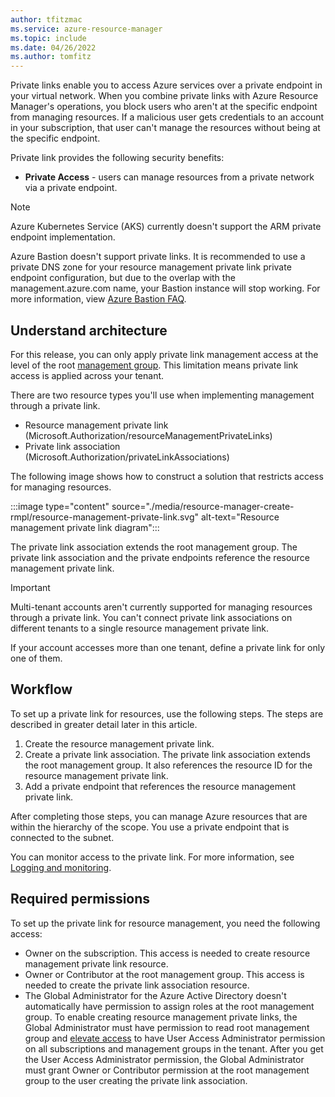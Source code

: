 ```yaml
---
author: tfitzmac
ms.service: azure-resource-manager
ms.topic: include
ms.date: 04/26/2022
ms.author: tomfitz
---
```


Private links enable you to access Azure services over a private endpoint in your virtual network. When you combine private links with Azure Resource Manager's operations, you block users who aren't at the specific endpoint from managing resources. If a malicious user gets credentials to an account in your subscription, that user can't manage the resources without being at the specific endpoint.

Private link provides the following security benefits:

* **Private Access** - users can manage resources from a private network via a private endpoint.

> [!NOTE]
> Azure Kubernetes Service (AKS) currently doesn't support the ARM private endpoint implementation.
>
> Azure Bastion doesn't support private links. It is recommended to use a private DNS zone for your resource management private link private endpoint configuration, but due to the overlap with the management.azure.com name, your Bastion instance will stop working. For more information, view [Azure Bastion FAQ](../articles/bastion/bastion-faq.md#dns).

## Understand architecture

For this release, you can only apply private link management access at the level of the root [management group](../articles/governance/management-groups/overview.md). This limitation means private link access is applied across your tenant.

There are two resource types you'll use when implementing management through a private link.

* Resource management private link (Microsoft.Authorization/resourceManagementPrivateLinks)
* Private link association (Microsoft.Authorization/privateLinkAssociations)

The following image shows how to construct a solution that restricts access for managing resources.

:::image type="content" source="./media/resource-manager-create-rmpl/resource-management-private-link.svg" alt-text="Resource management private link diagram":::

The private link association extends the root management group. The private link association and the private endpoints reference the resource management private link.

> [!IMPORTANT]
> Multi-tenant accounts aren't currently supported for managing resources through a private link. You can't connect private link associations on different tenants to a single resource management private link.
>
> If your account accesses more than one tenant, define a private link for only one of them.

## Workflow

To set up a private link for resources, use the following steps. The steps are described in greater detail later in this article.

1. Create the resource management private link.
1. Create a private link association. The private link association extends the root management group. It also references the resource ID for the resource management private link.
1. Add a private endpoint that references the resource management private link.

After completing those steps, you can manage Azure resources that are within the hierarchy of the scope. You use a private endpoint that is connected to the subnet.

You can monitor access to the private link. For more information, see [Logging and monitoring](../articles/private-link/private-link-overview.md#logging-and-monitoring).

## Required permissions

To set up the private link for resource management, you need the following access:

* Owner on the subscription. This access is needed to create resource management private link resource.
* Owner or Contributor at the root management group. This access is needed to create the private link association resource.
* The Global Administrator for the Azure Active Directory doesn't automatically have permission to assign roles at the root management group. To enable creating resource management private links, the Global Administrator must have permission to read root management group and [elevate access](../articles/role-based-access-control/elevate-access-global-admin.md) to have User Access Administrator permission on all subscriptions and management groups in the tenant. After you get the User Access Administrator permission, the Global Administrator must grant Owner or Contributor permission at the root management group to the user creating the private link association.
